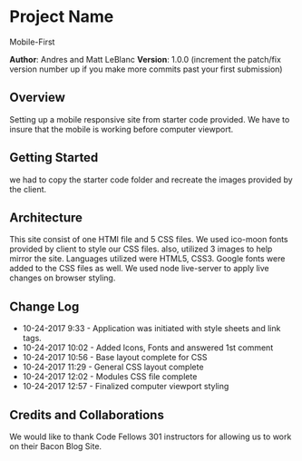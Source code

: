 # Project Name

Mobile-First

**Author**: Andres and Matt LeBlanc
**Version**: 1.0.0 (increment the patch/fix version number up if you make more commits past your first submission)

## Overview
<!-- Provide a high level overview of what this application is and why you are building it, beyond the fact that it's an assignment for a Code Fellows 301 class. (i.e. What's your problem domain?) -->

Setting up a mobile responsive site from starter code provided. We have to insure that the mobile is working before computer viewport.

## Getting Started
<!-- What are the steps that a user must take in order to build this app on their own machine and get it running? -->

we had to copy the starter code folder and recreate the images provided by the client.

## Architecture
<!-- Provide a detailed description of the application design. What technologies (languages, libraries, etc) you're using, and any other relevant design information. -->

This site consist of one HTMl file and 5 CSS files. We used ico-moon fonts provided by client to style our CSS files. also, utilized 3 images to help mirror the site. Languages utilized were HTML5, CSS3. Google fonts were added to the CSS files as well. We used node live-server to apply live changes on browser styling.

## Change Log
<!-- Use this are to document the iterative changes made to your application as each feature is successfully implemented. Use time stamps. Here's an examples:-->

- 10-24-2017 9:33 - Application was initiated with style sheets and link tags.
- 10-24-2017 10:02 - Added Icons, Fonts and answered 1st comment
- 10-24-2017 10:56 - Base layout complete for CSS
- 10-24-2017 11:29 - General CSS layout complete
- 10-24-2017 12:02 - Modules CSS file complete
- 10-24-2017 12:57 - Finalized computer viewport styling


## Credits and Collaborations
<!-- Give credit (and a link) to other people or resources that helped you build this application. -->

We would like to thank Code Fellows 301 instructors for allowing us to work on their Bacon Blog Site.

